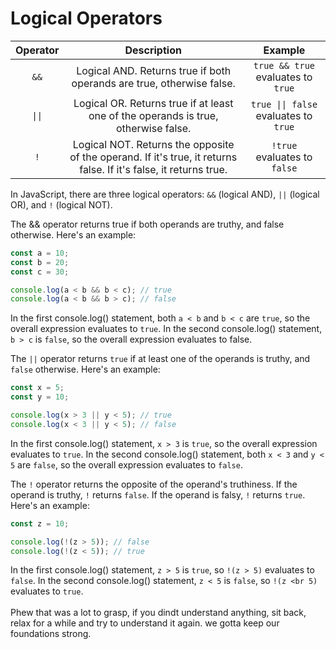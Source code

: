 # Logical Operators

| **Operator** | **Description** | **Example** |
|:------------:|:----------------:|:------------:|
| `&&`           | Logical AND.  Returns true if both operands are true, otherwise false.     | `true && true` evaluates to `true` |
| `\|\|`         | Logical OR. Returns true if at least one of the operands is true, otherwise false.      | `true \|\| false` evaluates to `true` |
| `!`            | Logical NOT. Returns the opposite of the operand. If it's true, it returns false. If it's false, it returns true.      | `!true` evaluates to `false` |

In JavaScript, there are three logical operators: `&&` (logical AND), `||` (logical OR), and `!` (logical NOT).

The && operator returns true if both operands are truthy, and false otherwise. Here's an example:
```js
const a = 10;
const b = 20;
const c = 30;

console.log(a < b && b < c); // true
console.log(a < b && b > c); // false
```

In the first console.log() statement, both `a < b` and `b < c` are `true`, so the overall expression evaluates to `true`. In the second console.log() statement, `b > c` is `false`, so the overall expression evaluates to false.

The `||` operator returns `true` if at least one of the operands is truthy, and `false` otherwise. Here's an example:

```js
const x = 5;
const y = 10;

console.log(x > 3 || y < 5); // true
console.log(x < 3 || y < 5); // false
```
In the first console.log() statement, `x > 3` is `true`, so the overall expression evaluates to `true`. In the second console.log() statement, both `x < 3` and `y < 5` are `false`, so the overall expression evaluates to `false`.

The `!` operator returns the opposite of the operand's truthiness. If the operand is truthy, `!` returns `false`. If the operand is falsy, `!` returns `true`. Here's an example:
```js
const z = 10;

console.log(!(z > 5)); // false
console.log(!(z < 5)); // true
```
In the first console.log() statement, `z > 5` is `true`, so `!(z > 5)` evaluates to `false`. In the second console.log() statement, `z < 5` is `false`, so `!(z <br 5)` evaluates to `true`.
</br>
</br>
Phew that was a lot to grasp, if you dindt understand anything, sit back, relax for a while and try to understand it again. we gotta keep our foundations strong.